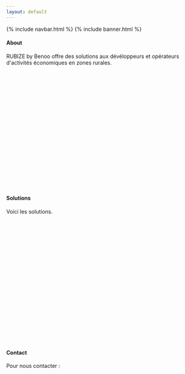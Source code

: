 ```yaml
---
layout: default
---
```


{% include navbar.html %}
{% include banner.html %}


<div class="container py-5">
  <h4 id="about" class="py-5">About</h4>
  <p>RUBIZE by Benoo offre des solutions aux dévéloppeurs et opérateurs d'activités économiques en zones rurales.
    <br>
    <br>
    <br>
    <br>
    <br>
    <br>
    <br>
    <br>
    <br>
    <br>
    <br>
    <br>
    <br>
    <br>
    <br>
    <br>
    <br>
    <br>
    <br>
    <br>
  </p>
  <h4 id="solutions" class="py-5">Solutions</h4>
  <p>Voici les solutions.
  <br>
    <br>
    <br>
    <br>
    <br>
    <br>
    <br>
    <br>
    <br>
    <br></p>
    <br>
    <br>
    <br>
    <br>
    <br>
    <br>
    <br>
    <br>
    <br>
    <br>
  <h4 id="contact" class="py-5">Contact</h4>
  <p>Pour nous contacter :
  <br>
    <br>
    <br>
    <br>
    <br>
    <br>
    <br>
    <br>
    <br>
    <br>
  <br>
    <br>
    <br>
    <br>
    <br>
    <br>
    <br>
    <br>
    <br>
    <br>
  <br>
    <br>
    <br>
    <br>
    <br>
    <br>
    <br>
    <br>
    <br>
    <br></p>
</div>
